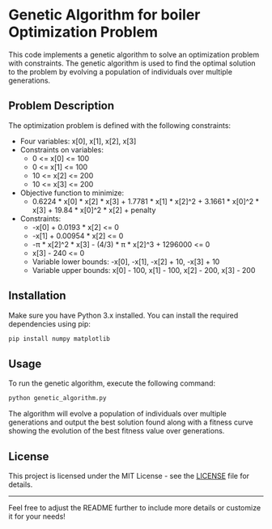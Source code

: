 
# Genetic Algorithm for boiler Optimization Problem

This code implements a genetic algorithm to solve an optimization problem with constraints. The genetic algorithm is used to find the optimal solution to the problem by evolving a population of individuals over multiple generations.

## Problem Description

The optimization problem is defined with the following constraints:

- Four variables: x[0], x[1], x[2], x[3]
- Constraints on variables:
  - 0 <= x[0] <= 100
  - 0 <= x[1] <= 100
  - 10 <= x[2] <= 200
  - 10 <= x[3] <= 200
- Objective function to minimize:
  - 0.6224 * x[0] * x[2] * x[3] + 1.7781 * x[1] * x[2]^2 + 3.1661 * x[0]^2 * x[3] + 19.84 * x[0]^2 * x[2] + penalty
- Constraints:
  - -x[0] + 0.0193 * x[2] <= 0
  - -x[1] + 0.00954 * x[2] <= 0
  - -π * x[2]^2 * x[3] - (4/3) * π * x[2]^3 + 1296000 <= 0
  - x[3] - 240 <= 0
  - Variable lower bounds: -x[0], -x[1], -x[2] + 10, -x[3] + 10
  - Variable upper bounds: x[0] - 100, x[1] - 100, x[2] - 200, x[3] - 200

## Installation

Make sure you have Python 3.x installed. You can install the required dependencies using pip:

```bash
pip install numpy matplotlib
```

## Usage

To run the genetic algorithm, execute the following command:

```bash
python genetic_algorithm.py
```

The algorithm will evolve a population of individuals over multiple generations and output the best solution found along with a fitness curve showing the evolution of the best fitness value over generations.


## License

This project is licensed under the MIT License - see the [LICENSE](LICENSE) file for details.

---

Feel free to adjust the README further to include more details or customize it for your needs!
